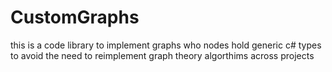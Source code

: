 # CustomGraphs
this is a code library to implement graphs who nodes hold generic c# types to avoid the need to reimplement graph theory algorthims across projects
